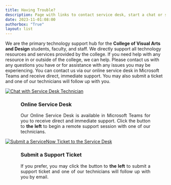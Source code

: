 ```yaml
---
title: Having Trouble?
description: Page with links to contact service desk, start a chat or submit a ticket.
date: 2023-11-01:08:00
authorbox: "True"
layout: list
---
```

<p class="welcome-box">We are the primary technology support hub for the <b>College of Visual Arts and Design</b> students, faculty, and staff. We directly support all technology resources and services provided by the college. If you need help with any resource in or outside of the college, we can help. Please contact us with any questions you have or for assistance with any issues you may be experiencing. You can contact us via our online service desk in Microsoft Teams and receive direct, immediate support. You may also submit a ticket and one of our technicians will follow up with you.</p>

<div class="service-desk-container">
<div class="service-desk">
<div class="img-container">
<a href="/redirects/rdir-service-desk.html" alt="Chat with Service Desk Technician" title="Chat with Service Desk Technician">
<img src="/img/help_all-green.svg" alt="Chat with Service Desk Technician">
</a>
</div>
<div style="margin: 0 3rem;">
<h3 class="nomobile">Online Service Desk</h3>
<p class="nomobile" style="text-align: justify">Our Online Service Desk is available in Microsoft Teams for you to receive direct and immediate support. Click the button to <b>the left</b> to begin a remote support session with one of our technicians.</p>
</div>
</div>
<div class="service-desk">
<div class="img-container">
<a href="https://unts.service-now.com/saml_redirector.do?sysparm_uri=/unt?id=search%26q%3Dcvad-direct" alt="Submit a ServiceNow Ticket to the Service Desk" title="Submit a Support Ticket">
<img src="/img/ticket3.svg" alt="Submit a ServiceNow Ticket to the Service Desk">
</a>
</div>
<div style="margin: 0 3rem;">
<h3 class="nomobile">Submit a Support Ticket</h3>
<p class="nomobile" style="text-align: justify">If you prefer, you may click the button to <b>the left</b> to submit a support ticket and one of our technicians will follow up with you by email.</p>
</div>
</div>
</div> 